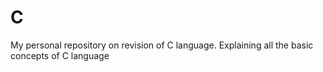 # C
My personal repository on revision of C language. Explaining all the basic concepts of C language
